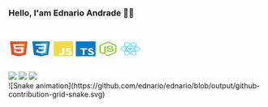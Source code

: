 ### Hello, I'am Ednario Andrade 👨‍💻

  
  ##
 
<div style="display: inline_block"><br>
 <img align="center" alt="EdnarioHTML" height="30" width="40" src="https://raw.githubusercontent.com/devicons/devicon/master/icons/html5/html5-original.svg">
  <img align="center" alt="EdnarioCSS" height="30" width="40" src="https://raw.githubusercontent.com/devicons/devicon/master/icons/css3/css3-original.svg">
  <img align="center" alt="EdnarioJS" height="30" width="40" src="https://raw.githubusercontent.com/devicons/devicon/master/icons/javascript/javascript-plain.svg">
  <img align="center" alt="EdnarioTS" height="30" width="40" src="https://github.com/devicons/devicon/blob/master/icons/typescript/typescript-original.svg">
  <img align="center" alt="EdnarioNodeJS" height="30" width="40" src="https://github.com/devicons/devicon/blob/master/icons/nodejs/nodejs-original.svg">
  <img align="center" alt="EdnarioReactJS" height="30" width="40" src="https://github.com/devicons/devicon/blob/master/icons/react/react-original.svg">
</div>
  
  ##
 
<div> 
  <a href="https://instagram.com/ednario_andrade" target="_blank"><img src="https://img.shields.io/badge/-Instagram-%23E4405F?style=for-the-badge&logo=instagram&logoColor=white" target="_blank"></a>
  <a href = "e-mail:joseednario637@gmail.com"><img src="https://img.shields.io/badge/-Gmail-%23333?style=for-the-badge&logo=gmail&logoColor=white" target="_blank"></a>
  <a href="https://www.linkedin.com/in/ednario-andrade" target="_blank"><img src="https://img.shields.io/badge/-LinkedIn-%230077B5?style=for-the-badge&logo=linkedin&logoColor=white" target="_blank"></a> 
</div>
![Snake animation](https://github.com/ednario/ednario/blob/output/github-contribution-grid-snake.svg)
